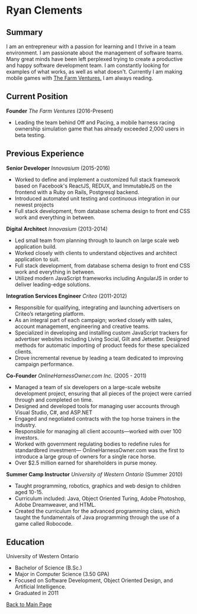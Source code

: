 # Ryan Clements

## Summary
I am an entrepreneur with a passion for learning and I thrive in a team environment. I am passionate about the management of software teams. Many great minds have been left perplexed trying to create a productive and happy software development team. I am constantly looking for examples of what works, as well as what doesn't. Currently I am making mobile games with [The Farm Ventures.](http://www.thefarmventures.com) I am always reading.

## Current Position

**Founder** *The Farm Ventures* (2016-Present)
- Leading the team behind Off and Pacing, a mobile harness racing ownership simulation game that has already exceeded 2,000 users in beta testing.

## Previous Experience

**Senior Developer** *Innovasium* (2015-2016)
- Worked to define and implement a customized full stack framework based on Facebook's ReactJS, REDUX, and ImmutableJS on the frontend with a Ruby on Rails, Postgresql backend.
- Introduced automated unit testing and continuous integration in our newest projects
- Full stack development, from database schema design to front end CSS work and everything in between.

**Digital Architect** *Innovasium* (2013-2014)
- Led small team from planning through to launch on large scale web application build. 
- Worked closely with clients to understand objectives and architect application to suit.
- Full stack development, from database schema design to front end CSS work and everything in between.
- Utilized modern JavaScript frameworks including AngularJS in order to deliver leading-edge solutions.

**Integration Services Engineer** *Criteo* (2011-2012)
- Responsible for qualifying, integrating and launching advertisers on Criteo’s retargeting platform.
- As an integral part of each campaign; worked closely with sales, account management, engineering and creative teams.
- Specialized in developing and installing custom JavaScript trackers for advertiser websites including Living Social, Gilt and Jetsetter. Designed methods for automatic importing of product feeds for these specialized clients. 
- Drove incremental revenue by leading a team dedicated to improving campaign performance. 

**Co-Founder** *OnlineHarnessOwner.com Inc.* (2005 - 2011)
- Managed a team of six developers on a large-scale website development project, ensuring that all pieces of the project were carried through and completed on time.
- Designed and developed tools for managing user accounts through Visual Studio, C#, and ASP.NET
- Engaged and negotiated contracts with the top horse trainers in the industry.
- Responsible for managing all client accounts—worked with over 100 investors.
- Worked with government regulating bodies to redefine rules for standardbred investment— OnlineHarnessOwner.com was the first to introduce a large group of owners for a single race horse.
- Over $2.5 million earned for shareholders in purse money.

**Summer Camp Instructor** *University of Western Ontario* (Summer 2010)
- Taught programming, robotics, graphics and web design to children aged 10-15.
- Curriculum included: Java, Object Oriented Turing, Adobe Photoshop, Adobe Dreamweaver, and HTML.
- Created the curriculum for the advanced programming class, which taught the fundamentals of Java programming through the use of a game called Robocode.

## Education
University of Western Ontario
- Bachelor of Science (B.Sc.) 
- Major in Computer Science (3.50 GPA)
- Focused on Software Development, Object Oriented Design, and Artificial Intelligence.
- Graduated in 2011

[Back to Main Page](README.md)

